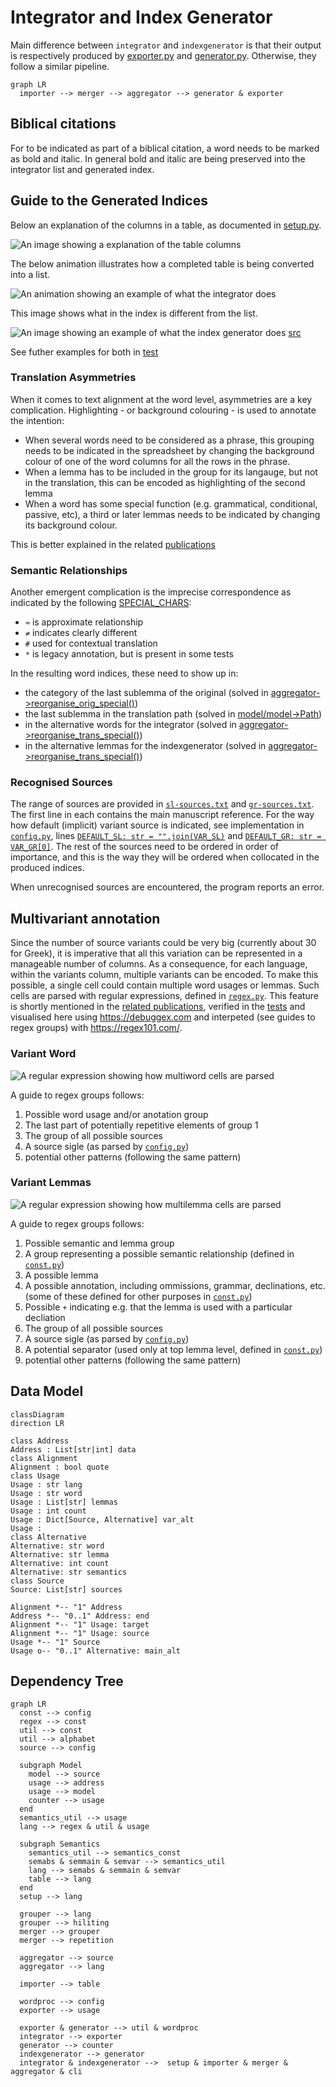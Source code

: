 # Integrator and Index Generator

Main difference between `integrator` and `indexgenerator` is that their output is respectively produced by [exporter.py](exporter.py) and [generator.py](generator.py). Otherwise, they follow a similar pipeline.

```mermaid
graph LR
  importer --> merger --> aggregator --> generator & exporter
```

## Biblical citations

For to be indicated as part of a biblical citation, a word needs to be marked as bold and italic. In general bold and italic are being preserved into the integrator list and generated index.

## Guide to the Generated Indices

Below an explanation of the columns in a table, as documented in [setup.py](setup.py#L33).

![An image showing a explanation of the table columns](../docs/table-demo.gif)

The below animation illustrates how a completed table is being converted into a list.

![An animation showing an example of what the integrator does](../docs/integrator-demo.gif) 

This image shows what in the index is different from the list.

![An image showing an example of what the index generator does](../docs/indexgenerator-demo.gif) [src](https://docs.google.com/presentation/d/1QJGfndGEz3s0MTzaVZ7T3PywzJ_DmIANtfSbkfgmQBs)

See futher examples for both in [test](test/)

### Translation Asymmetries

When it comes to text alignment at the word level, asymmetries are a key complication. Highlighting - or background colouring - is used to annotate the intention:
* When several words need to be considered as a phrase, this grouping needs to be indicated in the spreadsheet by changing the background colour of one of the word columns for all the rows in the phrase.
* When a lemma has to be included in the group for its langauge, but not in the translation, this can be encoded as highlighting of the second lemma
* When a word has some special function (e.g. grammatical, conditional, passive, etc), a third or later lemmas needs to be indicated by changing its background colour.

This is better explained in the related [publications](../docs/)

### Semantic Relationships

Another emergent complication is the imprecise correspondence as indicated by the following [SPECIAL_CHARS](const.py#L24):

* `≈` is approximate relationship
* `≠` indicates clearly different
* `#` used for contextual translation
* `*` is legacy annotation, but is present in some tests

In the resulting word indices, these need to show up in:

* the category of the last sublemma of the original (solved in [aggregator->reorganise_orig_special()](aggregator.py#28))
* the last sublemma in the translation path (solved in [model/model->Path](model/model.py#85))
* in the alternative words for the integrator (solved in [aggregator->reorganise_trans_special()](aggregator.py#57))
* in the alternative lemmas for the indexgenerator (solved in [aggregator->reorganise_trans_special()](aggregator.py#57))

### Recognised Sources

The range of sources are provided in [`sl-sources.txt`](sl-sources.txt) and [`gr-sources.txt`](gr-sources.txt). The first line in each contains the main manuscript reference. For the way how default (implicit) variant source is indicated, see implementation in [`config.py`](config.py), lines [`DEFAULT_SL: str = "".join(VAR_SL)`](config.py#L68) and [`DEFAULT_GR: str = VAR_GR[0]`](config.py#L72). The rest of the sources need to be ordered in order of importance, and this is the way they will be ordered when collocated in the produced indices.

When unrecognised sources are encountered, the program reports an error.

## Multivariant annotation

Since the number of source variants could be very big (currently about 30 for Greek), it is imperative that all this variation can be represented in a manageable number of columns. As a consequence, for each language, within the variants column, multiple variants can be encoded. To make this possible, a single cell could contain multiple word usages or lemmas. Such cells are parsed with regular expressions, defined in [`regex.py`](regex.py). This feature is shortly mentioned in the [related publications](../docs/), verified in the [tests](./test/) and visualised here using https://debuggex.com and interpeted (see guides to regex groups) with https://regex101.com/.

### Variant Word
![A regular expression showing how multiword cells are parsed](../docs/multiword-regex.png) 

A guide to regex groups follows:

1. Possible word usage and/or anotation group
2. The last part of potentially repetitive elements of group 1
3. The group of all possible sources
4. A source sigle (as parsed by [`config.py`](config.py))
5. potential other patterns (following the same pattern)


### Variant Lemmas
![A regular expression showing how multilemma cells are parsed](../docs/multilemma-regex.png) 

A guide to regex groups follows:

1. Possible semantic and lemma group
2. A group representing a possible semantic relationship (defined in [`const.py`](const.py))
3. A possible lemma
4. A possible annotation, including ommissions, grammar, declinations, etc. (some of these defined for other purposes in [`const.py`](const.py))
5. Possible `+` indicating e.g. that the lemma is used with a particular decliation
6. The group of all possible sources
7. A source sigle (as parsed by [`config.py`](config.py))
8. A potential separator (used only at top lemma level, defined in [`const.py`](const.py))
9. potential other patterns (following the same pattern)


## Data Model

```mermaid
classDiagram
direction LR

class Address
Address : List[str|int] data
class Alignment
Alignment : bool quote
class Usage
Usage : str lang
Usage : str word
Usage : List[str] lemmas
Usage : int count
Usage : Dict[Source, Alternative] var_alt
Usage : 
class Alternative
Alternative: str word
Alternative: str lemma
Alternative: int count
Alternative: str semantics
class Source
Source: List[str] sources

Alignment *-- "1" Address
Address *-- "0..1" Address: end
Alignment *-- "1" Usage: target
Alignment *-- "1" Usage: source
Usage *-- "1" Source
Usage o-- "0..1" Alternative: main_alt
```

## Dependency Tree

```mermaid
graph LR
  const --> config
  regex --> const
  util --> const
  util --> alphabet 
  source --> config

  subgraph Model
    model --> source
    usage --> address
    usage --> model
    counter --> usage
  end
  semantics_util --> usage
  lang --> regex & util & usage
  
  subgraph Semantics
    semantics_util --> semantics_const
    semabs & semmain & semvar --> semantics_util
    lang --> semabs & semmain & semvar
    table --> lang 
  end
  setup --> lang

  grouper --> lang
  grouper --> hiliting
  merger --> grouper 
  merger --> repetition

  aggregator --> source
  aggregator --> lang

  importer --> table

  wordproc --> config
  exporter --> usage

  exporter & generator --> util & wordproc
  integrator --> exporter
  generator --> counter
  indexgenerator --> generator
  integrator & indexgenerator -->  setup & importer & merger & aggregator & cli
```
